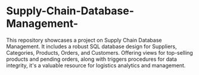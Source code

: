 # Supply-Chain-Database-Management-
This repository showcases a project on Supply Chain Database Management. It includes a robust SQL database design for Suppliers, Categories, Products, Orders, and Customers. Offering views for top-selling products and pending orders, along with triggers procedures for data integrity, it's a valuable resource for logistics analytics and management.
